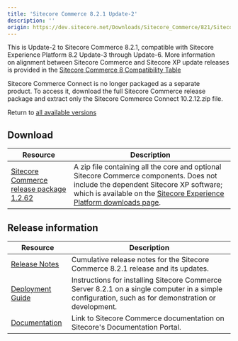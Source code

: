 ```yaml
---
title: 'Sitecore Commerce 8.2.1 Update-2'
description: ''
origin: https://dev.sitecore.net/Downloads/Sitecore_Commerce/821/Sitecore_Commerce_821_Update2.aspx
---
```


This is Update-2 to Sitecore Commerce 8.2.1, compatible with Sitecore Experience Platform 8.2 Update-3 through Update-6. More information on alignment between Sitecore Commerce and Sitecore XP update releases is provided in the [Sitecore Commerce 8 Compatibility Table](https://kb.sitecore.net/articles/316437)

Sitecore Commerce Connect is no longer packaged as a separate product. To access it, download the full Sitecore Commerce release package and extract only the Sitecore Commerce Connect 10.2.12.zip file.

Return to [all available versions](/downloads/Sitecore_Commerce)

## Download

| Resource                                                                                                                                                                                          | Description                                                                                                                                                                                                                                          |
| ------------------------------------------------------------------------------------------------------------------------------------------------------------------------------------------------- | ---------------------------------------------------------------------------------------------------------------------------------------------------------------------------------------------------------------------------------------------------- |
| [Sitecore Commerce release package 1.2.62](https://scdp.blob.core.windows.net/downloads/Sitecore%20Commerce/821/Sitecore%20Commerce%20821%20Update2/Secure/Sitecore.Commerce.8.2.1_U2_1.2.62.zip) | A zip file containing all the core and optional Sitecore Commerce components. Does not include the dependent Sitecore XP software; which is available on the [Sitecore Experience Platform downloads page](/downloads/Sitecore_Experience_Platform). |

## Release information

| Resource                                                                                              | Description                                                                                                                                                 |
| ----------------------------------------------------------------------------------------------------- | ----------------------------------------------------------------------------------------------------------------------------------------------------------- |
| [Release Notes](http://commercesdn.sitecore.net/SitecoreCommerce/ReleaseNotes/en-us/index.html)       | Cumulative release notes for the Sitecore Commerce 8.2.1 release and its updates.                                                                           |
| [Deployment Guide](http://commercesdn.sitecore.net/SitecoreCommerce/DeploymentGuide/en-us/index.html) | Instructions for installing Sitecore Commerce Server 8.2.1 on a single computer in a simple configuration, such as for demonstration or development. <br /> |
| [Documentation](https://doc.sitecore.com)                                                             | Link to Sitecore Commerce documentation on Sitecore's Documentation Portal. <br />                                                                          |
